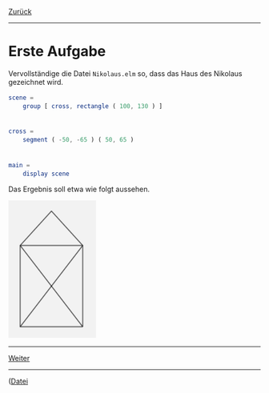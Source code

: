 [Zurück](Start.md)

---

# Erste Aufgabe

Vervollständige die Datei `Nikolaus.elm` so, dass das Haus des Nikolaus gezeichnet wird.

```elm
scene =
    group [ cross, rectangle ( 100, 130 ) ]


cross =
    segment ( -50, -65 ) ( 50, 65 )


main =
    display scene
```

Das Ergebnis soll etwa wie folgt aussehen.

![Haus des Nikolaus](../images/Nikolaus.png)

---

[Weiter](Forms.md)

---

([Datei](https://raw.githubusercontent.com/jan-christiansen/Elm-Kurs/master/src/task01/Nikolaus.elm)
